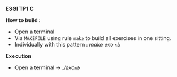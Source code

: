 **ESGI TP1 C**

**How to build :**
- Open a terminal
- Via `MAKEFILE` using rule `make` to build all exercises in one sitting.
- Individually with this pattern : *make exo `nb`* 

**Execution**
- Open a terminal
-> *./exo`nb`*
